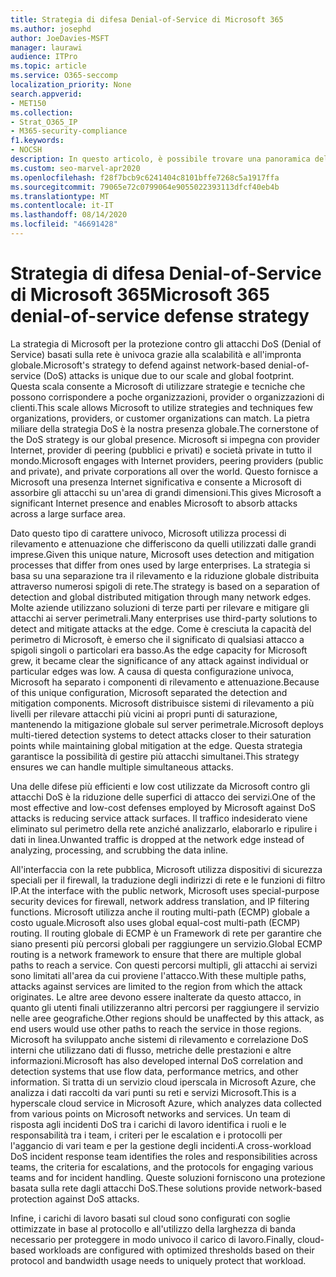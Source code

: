 ```yaml
---
title: Strategia di difesa Denial-of-Service di Microsoft 365
ms.author: josephd
author: JoeDavies-MSFT
manager: laurawi
audience: ITPro
ms.topic: article
ms.service: O365-seccomp
localization_priority: None
search.appverid:
- MET150
ms.collection:
- Strat_O365_IP
- M365-security-compliance
f1.keywords:
- NOCSH
description: In questo articolo, è possibile trovare una panoramica della strategia di difesa Microsoft per gli attacchi DoS (Denial of Service).
ms.custom: seo-marvel-apr2020
ms.openlocfilehash: f28f7bcb9c6241404c8101bffe7268c5a1917ffa
ms.sourcegitcommit: 79065e72c0799064e9055022393113dfcf40eb4b
ms.translationtype: MT
ms.contentlocale: it-IT
ms.lasthandoff: 08/14/2020
ms.locfileid: "46691428"
---
```

# <a name="microsoft-365-denial-of-service-defense-strategy"></a><span data-ttu-id="7c9f7-103">Strategia di difesa Denial-of-Service di Microsoft 365</span><span class="sxs-lookup"><span data-stu-id="7c9f7-103">Microsoft 365 denial-of-service defense strategy</span></span>

<span data-ttu-id="7c9f7-104">La strategia di Microsoft per la protezione contro gli attacchi DoS (Denial of Service) basati sulla rete è univoca grazie alla scalabilità e all'impronta globale.</span><span class="sxs-lookup"><span data-stu-id="7c9f7-104">Microsoft's strategy to defend against network-based denial-of-service (DoS) attacks is unique due to our scale and global footprint.</span></span> <span data-ttu-id="7c9f7-105">Questa scala consente a Microsoft di utilizzare strategie e tecniche che possono corrispondere a poche organizzazioni, provider o organizzazioni di clienti.</span><span class="sxs-lookup"><span data-stu-id="7c9f7-105">This scale allows Microsoft to utilize strategies and techniques few organizations, providers, or customer organizations can match.</span></span> <span data-ttu-id="7c9f7-106">La pietra miliare della strategia DoS è la nostra presenza globale.</span><span class="sxs-lookup"><span data-stu-id="7c9f7-106">The cornerstone of the DoS strategy is our global presence.</span></span> <span data-ttu-id="7c9f7-107">Microsoft si impegna con provider Internet, provider di peering (pubblici e privati) e società private in tutto il mondo.</span><span class="sxs-lookup"><span data-stu-id="7c9f7-107">Microsoft engages with Internet providers, peering providers (public and private), and private corporations all over the world.</span></span> <span data-ttu-id="7c9f7-108">Questo fornisce a Microsoft una presenza Internet significativa e consente a Microsoft di assorbire gli attacchi su un'area di grandi dimensioni.</span><span class="sxs-lookup"><span data-stu-id="7c9f7-108">This gives Microsoft a significant Internet presence and enables Microsoft to absorb attacks across a large surface area.</span></span>

<span data-ttu-id="7c9f7-109">Dato questo tipo di carattere univoco, Microsoft utilizza processi di rilevamento e attenuazione che differiscono da quelli utilizzati dalle grandi imprese.</span><span class="sxs-lookup"><span data-stu-id="7c9f7-109">Given this unique nature, Microsoft uses detection and mitigation processes that differ from ones used by large enterprises.</span></span> <span data-ttu-id="7c9f7-110">La strategia si basa su una separazione tra il rilevamento e la riduzione globale distribuita attraverso numerosi spigoli di rete.</span><span class="sxs-lookup"><span data-stu-id="7c9f7-110">The strategy is based on a separation of detection and global distributed mitigation through many network edges.</span></span> <span data-ttu-id="7c9f7-111">Molte aziende utilizzano soluzioni di terze parti per rilevare e mitigare gli attacchi ai server perimetrali.</span><span class="sxs-lookup"><span data-stu-id="7c9f7-111">Many enterprises use third-party solutions to detect and mitigate attacks at the edge.</span></span> <span data-ttu-id="7c9f7-112">Come è cresciuta la capacità del perimetro di Microsoft, è emerso che il significato di qualsiasi attacco a spigoli singoli o particolari era basso.</span><span class="sxs-lookup"><span data-stu-id="7c9f7-112">As the edge capacity for Microsoft grew, it became clear the significance of any attack against individual or particular edges was low.</span></span> <span data-ttu-id="7c9f7-113">A causa di questa configurazione univoca, Microsoft ha separato i componenti di rilevamento e attenuazione.</span><span class="sxs-lookup"><span data-stu-id="7c9f7-113">Because of this unique configuration, Microsoft separated the detection and mitigation components.</span></span> <span data-ttu-id="7c9f7-114">Microsoft distribuisce sistemi di rilevamento a più livelli per rilevare attacchi più vicini ai propri punti di saturazione, mantenendo la mitigazione globale sul server perimetrale.</span><span class="sxs-lookup"><span data-stu-id="7c9f7-114">Microsoft deploys multi-tiered detection systems to detect attacks closer to their saturation points while maintaining global mitigation at the edge.</span></span> <span data-ttu-id="7c9f7-115">Questa strategia garantisce la possibilità di gestire più attacchi simultanei.</span><span class="sxs-lookup"><span data-stu-id="7c9f7-115">This strategy ensures we can handle multiple simultaneous attacks.</span></span>

<span data-ttu-id="7c9f7-116">Una delle difese più efficienti e low cost utilizzate da Microsoft contro gli attacchi DoS è la riduzione delle superfici di attacco dei servizi.</span><span class="sxs-lookup"><span data-stu-id="7c9f7-116">One of the most effective and low-cost defenses employed by Microsoft against DoS attacks is reducing service attack surfaces.</span></span> <span data-ttu-id="7c9f7-117">Il traffico indesiderato viene eliminato sul perimetro della rete anziché analizzarlo, elaborarlo e ripulire i dati in linea.</span><span class="sxs-lookup"><span data-stu-id="7c9f7-117">Unwanted traffic is dropped at the network edge instead of analyzing, processing, and scrubbing the data inline.</span></span>

<span data-ttu-id="7c9f7-118">All'interfaccia con la rete pubblica, Microsoft utilizza dispositivi di sicurezza speciali per il firewall, la traduzione degli indirizzi di rete e le funzioni di filtro IP.</span><span class="sxs-lookup"><span data-stu-id="7c9f7-118">At the interface with the public network, Microsoft uses special-purpose security devices for firewall, network address translation, and IP filtering functions.</span></span> <span data-ttu-id="7c9f7-119">Microsoft utilizza anche il routing multi-path (ECMP) globale a costo uguale.</span><span class="sxs-lookup"><span data-stu-id="7c9f7-119">Microsoft also uses global equal-cost multi-path (ECMP) routing.</span></span> <span data-ttu-id="7c9f7-120">Il routing globale di ECMP è un Framework di rete per garantire che siano presenti più percorsi globali per raggiungere un servizio.</span><span class="sxs-lookup"><span data-stu-id="7c9f7-120">Global ECMP routing is a network framework to ensure that there are multiple global paths to reach a service.</span></span> <span data-ttu-id="7c9f7-121">Con questi percorsi multipli, gli attacchi ai servizi sono limitati all'area da cui proviene l'attacco.</span><span class="sxs-lookup"><span data-stu-id="7c9f7-121">With these multiple paths, attacks against services are limited to the region from which the attack originates.</span></span> <span data-ttu-id="7c9f7-122">Le altre aree devono essere inalterate da questo attacco, in quanto gli utenti finali utilizzeranno altri percorsi per raggiungere il servizio nelle aree geografiche.</span><span class="sxs-lookup"><span data-stu-id="7c9f7-122">Other regions should be unaffected by this attack, as end users would use other paths to reach the service in those regions.</span></span> <span data-ttu-id="7c9f7-123">Microsoft ha sviluppato anche sistemi di rilevamento e correlazione DoS interni che utilizzano dati di flusso, metriche delle prestazioni e altre informazioni.</span><span class="sxs-lookup"><span data-stu-id="7c9f7-123">Microsoft has also developed internal DoS correlation and detection systems that use flow data, performance metrics, and other information.</span></span> <span data-ttu-id="7c9f7-124">Si tratta di un servizio cloud iperscala in Microsoft Azure, che analizza i dati raccolti da vari punti su reti e servizi Microsoft.</span><span class="sxs-lookup"><span data-stu-id="7c9f7-124">This is a hyperscale cloud service in Microsoft Azure, which analyzes data collected from various points on Microsoft networks and services.</span></span> <span data-ttu-id="7c9f7-125">Un team di risposta agli incidenti DoS tra i carichi di lavoro identifica i ruoli e le responsabilità tra i team, i criteri per le escalation e i protocolli per l'aggancio di vari team e per la gestione degli incidenti.</span><span class="sxs-lookup"><span data-stu-id="7c9f7-125">A cross-workload DoS incident response team identifies the roles and responsibilities across teams, the criteria for escalations, and the protocols for engaging various teams and for incident handling.</span></span> <span data-ttu-id="7c9f7-126">Queste soluzioni forniscono una protezione basata sulla rete dagli attacchi DoS.</span><span class="sxs-lookup"><span data-stu-id="7c9f7-126">These solutions provide network-based protection against DoS attacks.</span></span>

<span data-ttu-id="7c9f7-127">Infine, i carichi di lavoro basati sul cloud sono configurati con soglie ottimizzate in base al protocollo e all'utilizzo della larghezza di banda necessario per proteggere in modo univoco il carico di lavoro.</span><span class="sxs-lookup"><span data-stu-id="7c9f7-127">Finally, cloud-based workloads are configured with optimized thresholds based on their protocol and bandwidth usage needs to uniquely protect that workload.</span></span>
